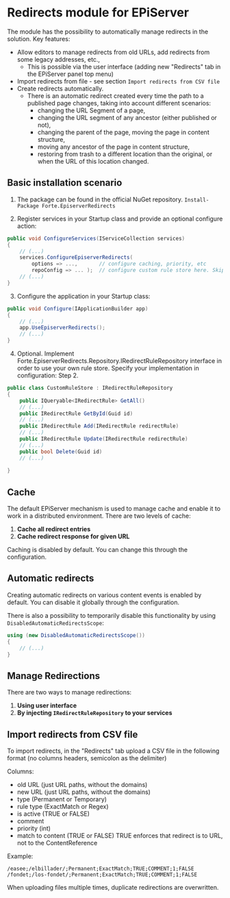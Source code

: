 # Redirects module for EPiServer

The module has the possibility to automatically manage redirects in the solution. Key features:
- Allow editors to manage redirects from old URLs, add redirects from some legacy addresses, etc.,
   - This is possible via the user interface (adding new "Redirects" tab in the EPiServer panel top menu)
- Import redirects from file - see section `Import redirects from CSV file`
- Create redirects automatically.
   - There is an automatic redirect created every time the path to a published page changes, taking into account different scenarios:
      - changing the URL Segment of a page,
      - changing the URL segment of any ancestor (either published or not),
      - changing the parent of the page, moving the page in content structure,
      - moving any ancestor of the page in content structure,
      - restoring from trash to a different location than the original, or when the URL of this location changed.



Basic installation scenario
------------
1. The package can be found in the official NuGet repository.
   ```Install-Package Forte.EpiserverRedirects```

2. Register services in your Startup class and provide an optional configure action:

```c#
public void ConfigureServices(IServiceCollection services)
{
    // (...)
    services.ConfigureEpiserverRedirects(
        options => ...,       // configure caching, priority, etc
        repoConfig => ... );  // configure custom rule store here. Skip to fallback to Dynamic Data Store.
    // (...)
}
```

3. Configure the application in your Startup class:

```c#
public void Configure(IApplicationBuilder app)
{
    // (...)
    app.UseEpiserverRedirects();
    // (...)
}
```

4. Optional. Implement Forte.EpiserverRedirects.Repository.IRedirectRuleRepository interface in order to use your own rule store. Specify your implementation in configuration: Step 2.

```c#
public class CustomRuleStore : IRedirectRuleRepository
{
    public IQueryable<IRedirectRule> GetAll()
	// (...)
	public IRedirectRule GetById(Guid id)
	// (...)
	public IRedirectRule Add(IRedirectRule redirectRule)
	// (...)
	public IRedirectRule Update(IRedirectRule redirectRule)
	// (...)
	public bool Delete(Guid id)
	// (...)
	
}
```

Cache
-------------

The default EPiServer mechanism is used to manage cache and enable it to work in a distributed environment. There are two levels of cache:
1. **Cache all redirect entries**
2. **Cache redirect response for given URL**

Caching is disabled by default. You can change this through the configuration.

Automatic redirects
------------

Creating automatic redirects on various content events is enabled by default. You can disable it globally through the configuration.

There is also a possibility to temporarily disable this functionality by using `DisabledAutomaticRedirectsScope`:

```c#
using (new DisabledAutomaticRedirectsScope())
{
    // (...)
}
```

Manage Redirections
------------
There are two ways to manage redirections:
1. **Using user interface**
2. **By injecting ```IRedirectRuleRepository``` to your services**

Import redirects from CSV file
-------------

To import redirects, in the "Redirects" tab upload a CSV file in the following format (no columns headers, semicolon as the delimiter)

Columns:
- old URL (just URL paths, without the domains)
- new URL (just URL paths, without the domains)
- type (Permanent or Temporary)
- rule type (ExactMatch or Regex)
- is active (TRUE or FALSE)
- comment
- priority (int)
- match to content (TRUE or FALSE) TRUE enforces that redirect is to URL, not to the ContentReference

Example:
```
/easee;/elbillader/;Permanent;ExactMatch;TRUE;COMMENT;1;FALSE  
/fondet;/los-fondet/;Permanent;ExactMatch;TRUE;COMMENT;1;FALSE
```
When uploading files multiple times, duplicate redirections are overwritten.

